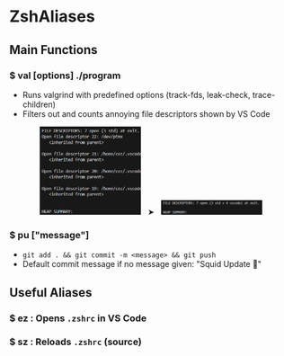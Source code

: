 # ZshAliases

## Main Functions

### $ **val [options] ./program**
- Runs valgrind with predefined options (track-fds, leak-check, trace-children)
- Filters out and counts annoying file descriptors shown by VS Code

<p align="center">
  <img src="imgs/0.png" alt="0.png" width="180">
  &nbsp;&nbsp;➤&nbsp;&nbsp;
  <img src="imgs/1.png" alt="1.png" width="180">
</p>

### $ **pu ["message"]**
- `git add . && git commit -m <message> && git push`
- Default commit message if no message given: "Squid Update 🦑"

## Useful Aliases

### $ **ez** : Opens `.zshrc` in VS Code  
### $ **sz** : Reloads `.zshrc` (source)
